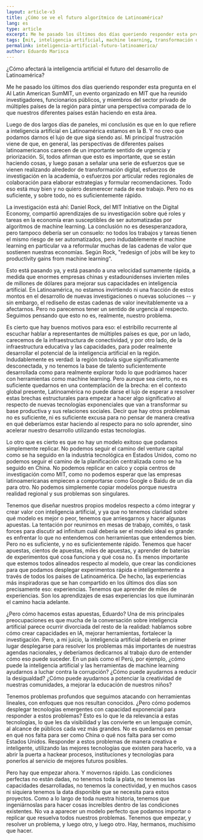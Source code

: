 ```yaml
---
layout: article-v3
title: ¿Cómo se ve el futuro algorítmico de Latinoamérica?
lang: es
type: article
excerpt: Me he pasado los últimos dos días queriendo responder esta pregunta en el AI Latin American SumMIT, un evento organizado en MIT que ha reunido investigadores, funcionarios públicos, y miembros del sector privado de múltiples países de la región para pintar una perspectiva comparada de lo que nuestros diferentes países están haciendo en esta área. 
tags: [mit, inteligencia artificial, machine learning, transformación digital]
permalink: inteligencia-artificial-futuro-latinoamerica/
author: Eduardo Marisca
---
```

¿Cómo afectará la inteligencia artificial el futuro del desarrollo de Latinoamérica?

Me he pasado los últimos dos días queriendo responder esta pregunta en el AI Latin American SumMIT, un evento organizado en MIT que ha reunido investigadores, funcionarios públicos, y miembros del sector privado de múltiples países de la región para pintar una perspectiva comparada de lo que nuestros diferentes países están haciendo en esta área. 

Luego de dos largos días de paneles, mi conclusión es que en lo que refiere a inteligencia artificial en Latinoamérica estamos en la B. Y no creo que podamos darnos el lujo de que siga siendo así. Mi principal frustración viene de que, en general, las perspectivas de diferentes países latinoamericanos carecen de un importante sentido de urgencia y priorización. Sí, todos afirman que esto es importante, que se están haciendo cosas, y luego pasan a señalar una serie de esfuerzos que se vienen realizando alrededor de transformación digital, esfuerzos de investigación en la academia, o esfuerzos por articular redes regionales de colaboración para elaborar estrategias y formular recomendaciones. Todo eso está muy bien y no quiero desmerecer nada de ese trabajo. Pero no es suficiente, y sobre todo, no es suficientemente rápido.

La investigación está ahí: Daniel Rock, del MIT Initiative on the Digital Economy, compartió aprendizajes de su investigación sobre qué roles y tareas en la economía eran susceptibles de ser automatizadas por algoritmos de machine learning. La conclusión no es desesperanzadora, pero tampoco debería ser un consuelo: no todos los trabajos y tareas tienen el mismo riesgo de ser automatizados, pero indudablemente el machine learning en particular va a reformular muchas de las cadenas de valor que sostienen nuestras economías. Según Rock, "redesign of jobs will be key to productivity gains from machine learning".

Esto está pasando ya, y está pasando a una velocidad sumamente rápida, a medida que enormes empresas chinas y estadounidenses invierten miles de millones de dólares para mejorar sus capacidades en inteligencia artificial. En Latinoamérica, no estamos invirtiendo ni una fracción de estos montos en el desarrollo de nuevas investigaciones o nuevas soluciones -- y sin embargo, el rediseño de estas cadenas de valor inevitablemente va a afectarnos. Pero no parecemos tener un sentido de urgencia al respecto. Seguimos pensando que esto no es, realmente, nuestro problema.

Es cierto que hay buenos motivos para eso: el estribillo recurrente al escuchar hablar a representantes de múltiples países es que, por un lado, carecemos de la infraestructura de conectividad, y por otro lado, de la infraestructura educativa y las capacidades, para poder realmente desarrollar el potencial de la inteligencia artificial en la región. Indudablemente es verdad: la región todavía sigue significativamente desconectada, y no tenemos la base de talento suficientemente desarrollada como para realmente explorar todo lo que podríamos hacer con herramientas como machine learning. Pero aunque sea cierto, no es suficiente quedarnos en una contemplación de la brecha: en el contexto global presente, Latinoamérica no puede darse el lujo de esperar a resolver estas brechas estructurales para empezar a hacer algo significativo al respecto de nuevas tecnologías exponenciales que van a transformar su base productiva y sus relaciones sociales. Decir que hay otros problemas no es suficiente, ni es suficiente excusa para no pensar de manera creativa en qué deberíamos estar haciendo al respecto para no solo aprender, sino acelerar nuestro desarrollo utilizando estas tecnologías.

Lo otro que es cierto es que no hay un modelo exitoso que podamos simplemente replicar. No podemos seguir el camino del venture capital como se ha seguido en la industria tecnológica en Estados Unidos, como no podemos seguir el camino de la planificación centralizada como se ha seguido en China. No podemos replicar en calco y copia centros de investigación como MIT, como no podemos esperar que las empresas latinoamericanas empiecen a comportarse como Google o Baidu de un día para otro. No podemos simplemente copiar modelos porque nuestra realidad regional y sus problemas son singulares.

Tenemos que diseñar nuestros propios modelos respecto a cómo integrar y crear valor con inteligencia artificial, y ya que no tenemos claridad sobre qué modelo es mejor o peor, tenemos que arriesgarnos y hacer algunas apuestas. La tentación por reunirnos en mesas de trabajo, comités, o task forces para discutir ad infinitum cuál debería ser el modelo ideal es grande: es enfrentar lo que no entendemos con herramientas que entendemos bien. Pero no es suficiente, y no es suficientemente rápido. Tenemos que hacer apuestas, cientos de apuestas, miles de apuestas, y aprender de baterías de experimentos qué cosa funciona y qué cosa no. Es menos importante que estemos todos alineados respecto al modelo, que crear las condiciones para que podamos desplegar experimentos rápida e inteligentemente a través de todos los países de Latinoamérica. De hecho, las experiencias más inspiradoras que se han compartido en los últimos dos días son precisamente eso: experiencias. Tenemos que aprender de miles de experiencias. Son los aprendizajes de esas experiencias los que iluminarán el camino hacia adelante.

¿Pero cómo hacemos estas apuestas, Eduardo? Una de mis principales preocupaciones es que mucha de la conversación sobre inteligencia artificial parece ocurrir divorciada del resto de la realidad: hablamos sobre cómo crear capacidades en IA, mejorar herramientas, fortalecer la investigación. Pero, a mi juicio, la inteligencia artificial debería en primer lugar desplegarse para resolver los problemas más importantes de nuestras agendas nacionales, y deberíamos dedicarnos al trabajo duro de entender cómo eso puede suceder. En un país como el Perú, por ejemplo, ¿cómo puede la inteligencia artificial y las herramientas de machine learning ayudarnos a luchar contra la corrupción? ¿Cómo puede ayudarnos a reducir la desigualdad? ¿Cómo puede ayudarnos a potenciar la creatividad de nuestras comunidades, a mejorar la educación de nuestros niños? 

Tenemos problemas profundos que seguimos atacando con herramientas lineales, con enfoques que nos resultan conocidos. ¿Pero cómo podemos desplegar tecnologías emergentes con capacidad exponencial para responder a estos problemas? Esto es lo que le da relevancia a estas tecnologías, lo que les da visibilidad y las convierte en un lenguaje común, al alcance de públicos cada vez más grandes. No es quedarnos en pensar en qué nos falta para ser como China o qué nos falta para ser como Estados Unidos. Responder a estos problemas de manera creativa e inteligente, utilizando las mejores tecnologías que existen para hacerlo, va a abrir la puerta a hackear procesos, instituciones y tecnologías para ponerlos al servicio de mejores futuros posibles.

Pero hay que empezar ahora. Y movernos rápido. Las condiciones perfectas no están dadas, no tenemos toda la plata, no tenemos las capacidades desarrolladas, no tenemos la conectividad, y en muchos casos ni siquiera tenemos la data disponible que se necesita para estos proyectos. Como a lo largo de toda nuestra historia, tenemos que ingeniárnoslas para hacer cosas increíbles dentro de las condiciones existentes. No va a aparecer un modelo perfecto que podamos importar o replicar que resuelva todos nuestros problemas. Tenemos que empezar, y resolver un problema, y luego otro, y luego otro. Hay, hermanos, muchísimo que hacer.

